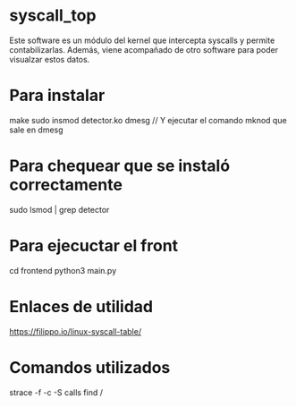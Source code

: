 # syscall_top

Este software es un módulo del kernel que intercepta syscalls y permite contabilizarlas. Además, viene acompañado de otro software para poder visualzar estos datos.

# Para instalar

make
sudo insmod detector.ko
dmesg
// Y ejecutar el comando mknod que sale en dmesg

# Para chequear que se instaló correctamente
sudo lsmod | grep detector

# Para ejecuctar el front
cd frontend
python3 main.py

# Enlaces de utilidad
https://filippo.io/linux-syscall-table/

# Comandos utilizados
strace -f -c -S calls find /
